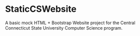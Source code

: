 # StaticCSWebsite
A basic mock HTML + Bootstrap Website project for the Central Connecticut State University Computer Science program.
